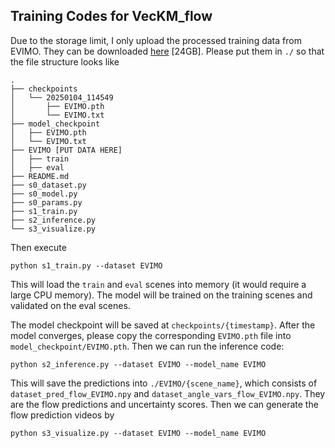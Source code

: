 ## Training Codes for VecKM_flow

Due to the storage limit, I only upload the processed training data from EVIMO. They can be downloaded [here](https://drive.google.com/drive/folders/1FN7hptJrLd_UvWd-uSgYGBFW0dTCLcXP?usp=sharing) [24GB]. Please put them in `./` so that the file structure looks like 
```
.
├── checkpoints
│   └── 20250104_114549
│       ├── EVIMO.pth
│       └── EVIMO.txt
├── model_checkpoint
│   ├── EVIMO.pth
│   └── EVIMO.txt
├── EVIMO [PUT DATA HERE]
│   ├── train
│   ├── eval
├── README.md
├── s0_dataset.py
├── s0_model.py
├── s0_params.py
├── s1_train.py
├── s2_inference.py
└── s3_visualize.py
```

Then execute 
```
python s1_train.py --dataset EVIMO
```
This will load the `train` and `eval` scenes into memory (it would require a large CPU memory). The model will be trained on the training scenes and validated on the eval scenes.

The model checkpoint will be saved at `checkpoints/{timestamp}`. After the model converges, please copy the corresponding `EVIMO.pth` file into `model_checkpoint/EVIMO.pth`. Then we can run the inference code:
```
python s2_inference.py --dataset EVIMO --model_name EVIMO
```

This will save the predictions into `./EVIMO/{scene_name}`, which consists of `dataset_pred_flow_EVIMO.npy` and `dataset_angle_vars_flow_EVIMO.npy`. They are the flow predictions and uncertainty scores. Then we can generate the flow prediction videos by 
```
python s3_visualize.py --dataset EVIMO --model_name EVIMO
```